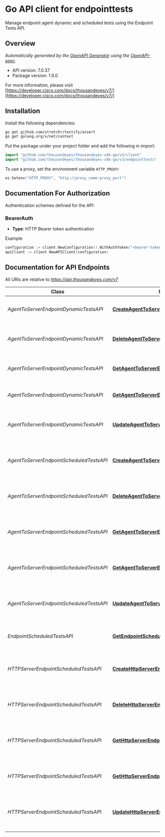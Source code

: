 # Go API client for endpointtests


Manage endpoint agent dynamic and scheduled tests using the Endpoint Tests API.


## Overview
*Automatically generated by the [OpenAPI Generator](https://openapi-generator.tech) using the [OpenAPI-spec](https://www.openapis.org/).*

- API version: 7.0.37
- Package version: 1.0.0

For more information, please visit [https://developer.cisco.com/docs/thousandeyes/v7/](https://developer.cisco.com/docs/thousandeyes/v7/)

## Installation

Install the following dependencies:

```sh
go get github.com/stretchr/testify/assert
go get golang.org/x/net/context
```

Put the package under your project folder and add the following in import:

```go
import "github.com/thousandeyes/thousandeyes-sdk-go/v3/client"
import "github.com/thousandeyes/thousandeyes-sdk-go/v3/endpointtests"
```

To use a proxy, set the environment variable `HTTP_PROXY`:

```go
os.Setenv("HTTP_PROXY", "http://proxy_name:proxy_port")
```

## Documentation For Authorization

Authentication schemes defined for the API:
### BearerAuth
- **Type**: HTTP Bearer token authentication

Example

```go
configuration := client.NewConfiguration().WithAuthToken("<bearer-token>")
apiClient := client.NewAPIClient(configuration)
```

## Documentation for API Endpoints

All URIs are relative to *https://api.thousandeyes.com/v7*

Class | Method | HTTP request | Description
------------ | ------------- | ------------- | -------------
*AgentToServerEndpointDynamicTestsAPI* | [**CreateAgentToServerEndpointDynamicTest**](docs/AgentToServerEndpointDynamicTestsAPI.md#createagenttoserverendpointdynamictest) | **Post** /endpoint/tests/dynamic-tests/agent-to-server | Create endpoint dynamic test
*AgentToServerEndpointDynamicTestsAPI* | [**DeleteAgentToServerEndpointDynamicTest**](docs/AgentToServerEndpointDynamicTestsAPI.md#deleteagenttoserverendpointdynamictest) | **Delete** /endpoint/tests/dynamic-tests/agent-to-server/{testId} | Delete agent to server dynamic test
*AgentToServerEndpointDynamicTestsAPI* | [**GetAgentToServerEndpointDynamicTest**](docs/AgentToServerEndpointDynamicTestsAPI.md#getagenttoserverendpointdynamictest) | **Get** /endpoint/tests/dynamic-tests/agent-to-server/{testId} | Retrieve endpoint dynamic test
*AgentToServerEndpointDynamicTestsAPI* | [**GetAgentToServerEndpointDynamicTests**](docs/AgentToServerEndpointDynamicTestsAPI.md#getagenttoserverendpointdynamictests) | **Get** /endpoint/tests/dynamic-tests/agent-to-server | List endpoint dynamic tests
*AgentToServerEndpointDynamicTestsAPI* | [**UpdateAgentToServerEndpointDynamicTest**](docs/AgentToServerEndpointDynamicTestsAPI.md#updateagenttoserverendpointdynamictest) | **Patch** /endpoint/tests/dynamic-tests/agent-to-server/{testId} | Update agent to server dynamic test
*AgentToServerEndpointScheduledTestsAPI* | [**CreateAgentToServerEndpointScheduledTest**](docs/AgentToServerEndpointScheduledTestsAPI.md#createagenttoserverendpointscheduledtest) | **Post** /endpoint/tests/scheduled-tests/agent-to-server | Creates agent to server endpoint scheduled test
*AgentToServerEndpointScheduledTestsAPI* | [**DeleteAgentToServerEndpointScheduledTest**](docs/AgentToServerEndpointScheduledTestsAPI.md#deleteagenttoserverendpointscheduledtest) | **Delete** /endpoint/tests/scheduled-tests/agent-to-server/{testId} | Delete agent to server scheduled test
*AgentToServerEndpointScheduledTestsAPI* | [**GetAgentToServerEndpointScheduledTest**](docs/AgentToServerEndpointScheduledTestsAPI.md#getagenttoserverendpointscheduledtest) | **Get** /endpoint/tests/scheduled-tests/agent-to-server/{testId} | Retrieve agent to server endpoint scheduled test
*AgentToServerEndpointScheduledTestsAPI* | [**GetAgentToServerEndpointScheduledTests**](docs/AgentToServerEndpointScheduledTestsAPI.md#getagenttoserverendpointscheduledtests) | **Get** /endpoint/tests/scheduled-tests/agent-to-server | List agent to server endpoint scheduled tests
*AgentToServerEndpointScheduledTestsAPI* | [**UpdateAgentToServerEndpointScheduledTest**](docs/AgentToServerEndpointScheduledTestsAPI.md#updateagenttoserverendpointscheduledtest) | **Patch** /endpoint/tests/scheduled-tests/agent-to-server/{testId} | Update agent to server endpoint scheduled test
*EndpointScheduledTestsAPI* | [**GetEndpointScheduledTests**](docs/EndpointScheduledTestsAPI.md#getendpointscheduledtests) | **Get** /endpoint/tests/scheduled-tests | List endpoint scheduled tests
*HTTPServerEndpointScheduledTestsAPI* | [**CreateHttpServerEndpointScheduledTest**](docs/HTTPServerEndpointScheduledTestsAPI.md#createhttpserverendpointscheduledtest) | **Post** /endpoint/tests/scheduled-tests/http-server | Create HTTP server endpoint scheduled test
*HTTPServerEndpointScheduledTestsAPI* | [**DeleteHttpServerEndpointScheduledTest**](docs/HTTPServerEndpointScheduledTestsAPI.md#deletehttpserverendpointscheduledtest) | **Delete** /endpoint/tests/scheduled-tests/http-server/{testId} | Delete HTTP server scheduled test
*HTTPServerEndpointScheduledTestsAPI* | [**GetHttpServerEndpointScheduledTest**](docs/HTTPServerEndpointScheduledTestsAPI.md#gethttpserverendpointscheduledtest) | **Get** /endpoint/tests/scheduled-tests/http-server/{testId} | Retrieves HTTP server endpoint scheduled test
*HTTPServerEndpointScheduledTestsAPI* | [**GetHttpServerEndpointScheduledTests**](docs/HTTPServerEndpointScheduledTestsAPI.md#gethttpserverendpointscheduledtests) | **Get** /endpoint/tests/scheduled-tests/http-server | List HTTP server endpoint scheduled tests
*HTTPServerEndpointScheduledTestsAPI* | [**UpdateHttpServerEndpointScheduledTest**](docs/HTTPServerEndpointScheduledTestsAPI.md#updatehttpserverendpointscheduledtest) | **Patch** /endpoint/tests/scheduled-tests/http-server/{testId} | Update HTTP server endpoint scheduled test

